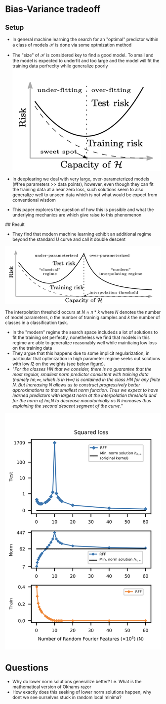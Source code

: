 # Bias-Variance tradeoff
## Setup
* In general machine learning the search for an "optimal" predictor within a class of models $\mathcal{H}$ is done via some optmization method
* The "size" of $\mathcal{H}$ is considered key to find a good model. To small and the model is expected to underfit and too large and the model will fit the training data perfreclty while generalize poorly
![](2022-09-25-11-16-33.png)

* In deeplearing we deal with very large, over-parameterized models (#free parameters >> data points), however, even though they can fit the  training data at a near zero loss, such solutions seem to also generalize well to unseen data which is not what would be expect from conventional wisdom
* This paper explores the question of how this is possible and what the underlying mechanics are which give raise to this phenomenon

## Result
* They find that modern machine learning exhibit an additional regime beyond the standard U curve and call it double descent

![](2022-09-25-11-17-02.png)

The interpolation threshold occurs at $N \approx n*k$ where $N$ denotes the number of model parameters, $n$ the number of traninig samples and $k$ the number of classes in a classification task.
* In the "modern" regime the search space includeds a lot of solutions to fit the training set perfectly, nonetheless we find that models in this regime are able to generalize reasonably well while maintiaing low loss on the training data
* They argue that this happens due to some implicit regularization, in particular that optimization in high parameter regime seeks out solutions with low $l2$ on the weights (see below figure).
* "*For the classes HN that we consider, there is no guarantee that the most regular, smallest norm predictor consistent with training data (namely hn,∞, which is in H∞) is contained in the class HN for any finite N. But increasing N allows us to construct progressively better approximations to that smallest norm function. Thus we expect to have learned predictors with largest norm at the interpolation threshold and for the norm of hn,N to decrease monotonically as N increases thus explaining the second descent segment of the curve.*"

![](2022-09-25-11-21-40.png)

# Questions
* Why do lower norm solutions generalize better? I.e. What is the mathematical version of Okhams razor
* How exactly does this seeking of lower norm solutions happen, why dont we see ourselves stuck in random local minima?